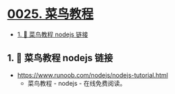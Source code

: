 # [0025. 菜鸟教程](https://github.com/Tdahuyou/nodejs/tree/main/0025.%20%E8%8F%9C%E9%B8%9F%E6%95%99%E7%A8%8B)

<!-- region:toc -->
- [1. 🔗 菜鸟教程 nodejs 链接](#1--菜鸟教程-nodejs-链接)
<!-- endregion:toc -->

## 1. 🔗 菜鸟教程 nodejs 链接

- https://www.runoob.com/nodejs/nodejs-tutorial.html
  - 菜鸟教程 - nodejs - 在线免费阅读。

